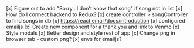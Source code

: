 [x] Figure out to add "Sorry...I don't know that song" if song not in list
[x] How do I connect backend to Redux?
[x] create controller > songController to find songs in db
[x] https://react.email/docs/introduction
[x] configured emailjs
[x] Create new component for a thank you and link to Venmo
[x] Style modals
[x] Better design and style rest of app
[x] Change png in browser tab - custom png?
[x] envs for emailjs?
